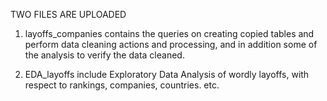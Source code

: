 TWO FILES ARE UPLOADED

1. layoffs_companies contains the queries on creating copied tables and perform data cleaning actions and processing, and in addition some of the analysis to verify the data cleaned.

2. EDA_layoffs include Exploratory Data Analysis of wordly layoffs, with respect to rankings, companies, countries. etc.
